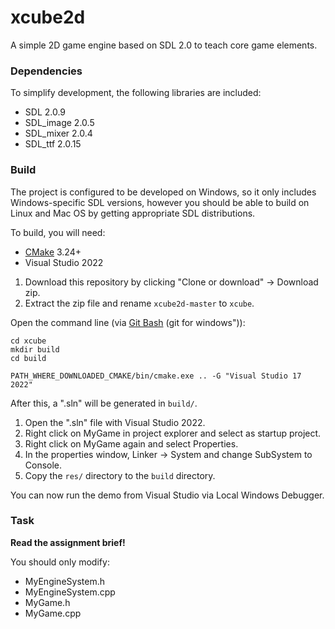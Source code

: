 xcube2d
=======

A simple 2D game engine based on SDL 2.0 to teach core game elements.

### Dependencies

To simplify development, the following libraries are included:

* SDL 2.0.9
* SDL_image 2.0.5
* SDL_mixer 2.0.4
* SDL_ttf 2.0.15

### Build

The project is configured to be developed on Windows, so it only includes Windows-specific SDL versions, however you should be able to build on Linux and Mac OS by getting appropriate SDL distributions.

To build, you will need:

* [CMake](https://github.com/Kitware/CMake/releases/download/v3.24.2/cmake-3.24.2-windows-x86_64.zip) 3.24+
* Visual Studio 2022

1. Download this repository by clicking "Clone or download" -> Download zip.
2. Extract the zip file and rename `xcube2d-master` to `xcube`.

Open the command line (via [Git Bash](https://gitforwindows.org/) (git for windows")):

```
cd xcube
mkdir build
cd build

PATH_WHERE_DOWNLOADED_CMAKE/bin/cmake.exe .. -G "Visual Studio 17 2022"

```

After this, a ".sln" will be generated in `build/`.

1. Open the ".sln" file with Visual Studio 2022.
2. Right click on MyGame in project explorer and select as startup project.
3. Right click on MyGame again and select Properties.
4. In the properties window, Linker -> System and change SubSystem to Console.
5. Copy the `res/` directory to the `build` directory.

You can now run the demo from Visual Studio via Local Windows Debugger.

### Task

**Read the assignment brief!**

You should only modify:

* MyEngineSystem.h
* MyEngineSystem.cpp
* MyGame.h
* MyGame.cpp
